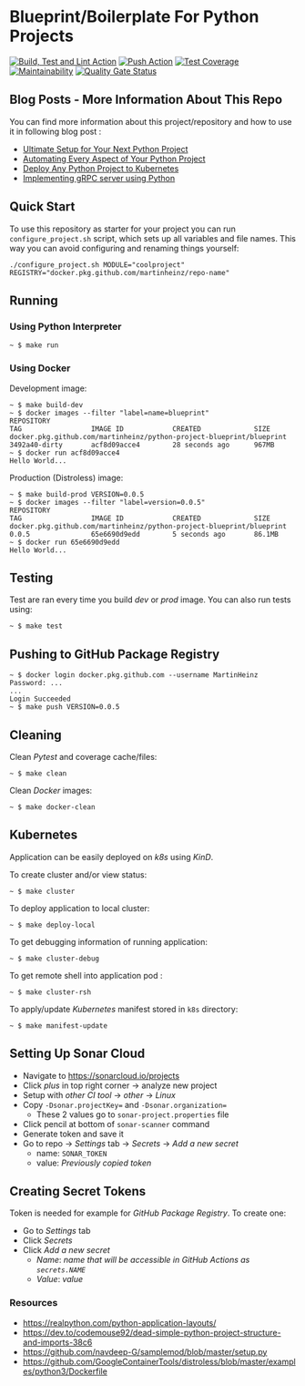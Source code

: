 # Blueprint/Boilerplate For Python Projects

[![Build, Test and Lint Action](https://github.com/MartinHeinz/python-project-blueprint/workflows/Build,%20Test,%20Lint/badge.svg)](https://github.com/MartinHeinz/python-project-blueprint/workflows/Build,%20Test,%20Lint/badge.svg)
[![Push Action](https://github.com/MartinHeinz/python-project-blueprint/workflows/Push/badge.svg)](https://github.com/https://github.com/MartinHeinz/python-project-blueprint/workflows/Push/badge.svg)
[![Test Coverage](https://api.codeclimate.com/v1/badges/05c44c881bc10a706cbc/test_coverage)](https://codeclimate.com/github/MartinHeinz/python-project-blueprint/test_coverage)
[![Maintainability](https://api.codeclimate.com/v1/badges/05c44c881bc10a706cbc/maintainability)](https://codeclimate.com/github/MartinHeinz/python-project-blueprint/maintainability)
[![Quality Gate Status](https://sonarcloud.io/api/project_badges/measure?project=MartinHeinz_python-project-blueprint&metric=alert_status)](https://sonarcloud.io/dashboard?id=MartinHeinz_python-project-blueprint)

## Blog Posts - More Information About This Repo

You can find more information about this project/repository and how to use it in following blog post :

- [Ultimate Setup for Your Next Python Project](https://towardsdatascience.com/ultimate-setup-for-your-next-python-project-179bda8a7c2c)
- [Automating Every Aspect of Your Python Project](https://towardsdatascience.com/automating-every-aspect-of-your-python-project-6517336af9da)
- [Deploy Any Python Project to Kubernetes](https://towardsdatascience.com/deploy-any-python-project-to-kubernetes-2c6ad4d41f14)
- [Implementing gRPC server using Python](https://towardsdatascience.com/implementing-grpc-server-using-python-9dc42e8daea0)

## Quick Start
To use this repository as starter for your project you can run `configure_project.sh` script, which sets up all variables and file names. This way you can avoid configuring and renaming things yourself:

```shell
./configure_project.sh MODULE="coolproject" REGISTRY="docker.pkg.github.com/martinheinz/repo-name"
```

## Running

### Using Python Interpreter
```shell
~ $ make run
```

### Using Docker

Development image:
```console
~ $ make build-dev
~ $ docker images --filter "label=name=blueprint"
REPOSITORY                                                             TAG                 IMAGE ID            CREATED             SIZE
docker.pkg.github.com/martinheinz/python-project-blueprint/blueprint   3492a40-dirty       acf8d09acce4        28 seconds ago      967MB
~ $ docker run acf8d09acce4
Hello World...
```

Production (Distroless) image:
```console
~ $ make build-prod VERSION=0.0.5
~ $ docker images --filter "label=version=0.0.5"
REPOSITORY                                                             TAG                 IMAGE ID            CREATED             SIZE
docker.pkg.github.com/martinheinz/python-project-blueprint/blueprint   0.0.5               65e6690d9edd        5 seconds ago       86.1MB
~ $ docker run 65e6690d9edd
Hello World...
```

## Testing

Test are ran every time you build _dev_ or _prod_ image. You can also run tests using:

```console
~ $ make test
```

## Pushing to GitHub Package Registry

```console
~ $ docker login docker.pkg.github.com --username MartinHeinz
Password: ...
...
Login Succeeded
~ $ make push VERSION=0.0.5
```

## Cleaning

Clean _Pytest_ and coverage cache/files:

```console
~ $ make clean
```

Clean _Docker_ images:

```console
~ $ make docker-clean
```

## Kubernetes

Application can be easily deployed on _k8s_ using _KinD_.

To create cluster and/or view status:

```console
~ $ make cluster
```

To deploy application to local cluster:

```console
~ $ make deploy-local
```

To get debugging information of running application:

```console
~ $ make cluster-debug
```

To get remote shell into application pod :

```console
~ $ make cluster-rsh
```

To apply/update _Kubernetes_ manifest stored in `k8s` directory:

```console
~ $ make manifest-update
```

## Setting Up Sonar Cloud
- Navigate to <https://sonarcloud.io/projects>
- Click _plus_ in top right corner -> analyze new project
- Setup with _other CI tool_ -> _other_ -> _Linux_
- Copy `-Dsonar.projectKey=` and `-Dsonar.organization=`
    - These 2 values go to `sonar-project.properties` file
- Click pencil at bottom of `sonar-scanner` command
- Generate token and save it
- Go to repo -> _Settings_ tab -> _Secrets_ -> _Add a new secret_
    - name: `SONAR_TOKEN`
    - value: _Previously copied token_
    
## Creating Secret Tokens
Token is needed for example for _GitHub Package Registry_. To create one:

- Go to _Settings_ tab
- Click _Secrets_
- Click _Add a new secret_
    - _Name_: _name that will be accessible in GitHub Actions as `secrets.NAME`_
    - _Value_: _value_

### Resources
- <https://realpython.com/python-application-layouts/>
- <https://dev.to/codemouse92/dead-simple-python-project-structure-and-imports-38c6>
- <https://github.com/navdeep-G/samplemod/blob/master/setup.py>
- <https://github.com/GoogleContainerTools/distroless/blob/master/examples/python3/Dockerfile>

